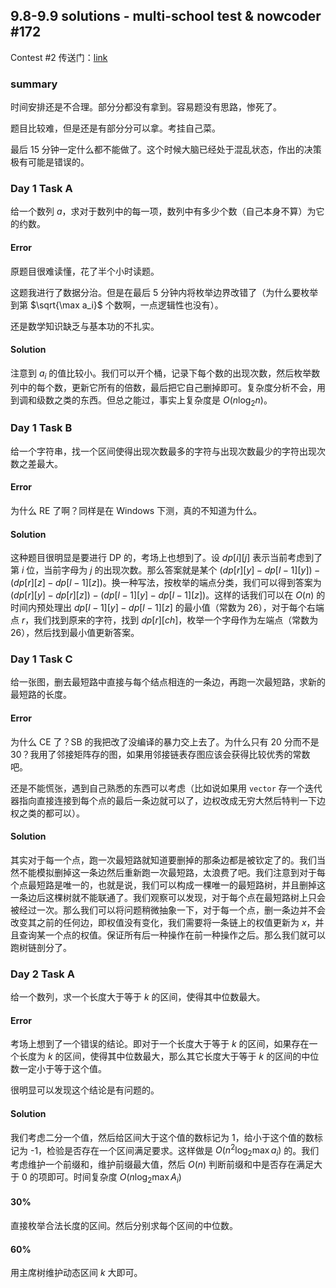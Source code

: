 
## 9.8-9.9 solutions - multi-school test & nowcoder #172
Contest #2 传送门：[link](https://www.nowcoder.com/acm/contest/172#question)

### summary

时间安排还是不合理。部分分都没有拿到。容易题没有思路，惨死了。

题目比较难，但是还是有部分分可以拿。考挂自己菜。

最后 15 分钟一定什么都不能做了。这个时候大脑已经处于混乱状态，作出的决策极有可能是错误的。

### Day 1 Task A

给一个数列 $a$，求对于数列中的每一项，数列中有多少个数（自己本身不算）为它的约数。

#### Error

原题目很难读懂，花了半个小时读题。

这题我进行了数据分治。但是在最后 5 分钟内将枚举边界改错了（为什么要枚举到第 $\sqrt{\max a_i}$ 个数啊，一点逻辑性也没有）。

还是数学知识缺乏与基本功的不扎实。

#### Solution

注意到 $a_i$ 的值比较小。我们可以开个桶，记录下每个数的出现次数，然后枚举数列中的每个数，更新它所有的倍数，最后把它自己删掉即可。复杂度分析不会，用到调和级数之类的东西。但总之能过，事实上复杂度是 $O(n\log_2n)$。

### Day 1 Task B

给一个字符串，找一个区间使得出现次数最多的字符与出现次数最少的字符出现次数之差最大。

#### Error

为什么 RE 了啊？同样是在 Windows 下测，真的不知道为什么。

#### Solution

这种题目很明显是要进行 DP 的，考场上也想到了。设 $dp[i][j]$ 表示当前考虑到了第 $i$ 位，当前字母为 $j$ 的出现次数。那么答案就是某个 $(dp[r][y]-dp[l-1][y])-(dp[r][z]-dp[l-1][z])$。换一种写法，按枚举的端点分类，我们可以得到答案为 $(dp[r][y]-dp[r][z])-(dp[l-1][y]-dp[l-1][z])$。这样的话我们可以在 $O(n)$ 的时间内预处理出 $dp[l-1][y]-dp[l-1][z]$ 的最小值（常数为 26），对于每个右端点 $r$，我们找到原来的字符，找到 $dp[r][ch]$，枚举一个字母作为左端点（常数为 26），然后找到最小值更新答案。

### Day 1 Task C

给一张图，删去最短路中直接与每个结点相连的一条边，再跑一次最短路，求新的最短路的长度。

#### Error

为什么 CE 了？SB 的我把改了没编译的暴力交上去了。为什么只有 20 分而不是 30？我用了邻接矩阵存的图，如果用邻接链表存图应该会获得比较优秀的常数吧。

还是不能慌张，遇到自己熟悉的东西可以考虑（比如说如果用 `vector` 存一个迭代器指向直接连接到每个点的最后一条边就可以了，边权改成无穷大然后特判一下边权之类的都可以）。

#### Solution

其实对于每一个点，跑一次最短路就知道要删掉的那条边都是被钦定了的。我们当然不能模拟删掉这一条边然后重新跑一次最短路，太浪费了吧。我们注意到对于每个点最短路是唯一的，也就是说，我们可以构成一棵唯一的最短路树，并且删掉这一条边后这棵树就不能联通了。我们观察可以发现，对于每个点在最短路树上只会被经过一次。那么我们可以将问题稍微抽象一下，对于每一个点，删一条边并不会改变其之前的任何边，即权值没有变化，我们需要将一条链上的权值更新为 $x$，并且查询某一个点的权值。保证所有后一种操作在前一种操作之后。那么我们就可以跑树链剖分了。

### Day 2 Task A
给一个数列，求一个长度大于等于 $k$ 的区间，使得其中位数最大。
#### Error
考场上想到了一个错误的结论。即对于一个长度大于等于 $k$ 的区间，如果存在一个长度为 $k$ 的区间，使得其中位数最大，那么其它长度大于等于 $k$ 的区间的中位数一定小于等于这个值。

很明显可以发现这个结论是有问题的。

#### Solution

我们考虑二分一个值，然后给区间大于这个值的数标记为 1，给小于这个值的数标记为 -1，检验是否存在一个区间满足要求。这样做是 $O(n^2\log_2\max a_i)$ 的。我们考虑维护一个前缀和，维护前缀最大值，然后 $O(n)$ 判断前缀和中是否存在满足大于 0 的项即可。时间复杂度 $O(n\log_2\max A_i)$

#### 30%

直接枚举合法长度的区间。然后分别求每个区间的中位数。

#### 60%

用主席树维护动态区间 $k$ 大即可。

<!--stackedit_data:
eyJoaXN0b3J5IjpbODIxMDMzNTAyXX0=
-->